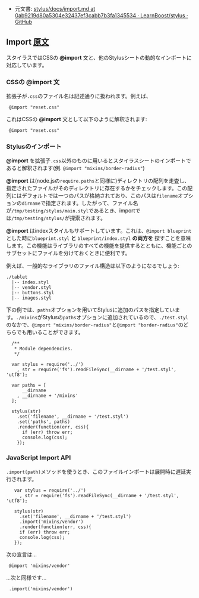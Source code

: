 + 元文書: [stylus/docs/import.md at 0ab9219d80a5304e32437ef3cabb7b3fa1345534 · LearnBoost/stylus · GitHub](https://github.com/LearnBoost/stylus/blob/0ab9219d80a5304e32437ef3cabb7b3fa1345534/docs/import.md "stylus/docs/import.md at 0ab9219d80a5304e32437ef3cabb7b3fa1345534 · LearnBoost/stylus · GitHub")

## Import [原文](http://learnboost.github.com/stylus/docs/import.html)

 スタイラスではCSSの __@import__ 文と、他のStylusシートの動的なインポートに対応しています。

### CSSの __@import__ 文

  拡張子が`.css`のファイル名は記述通りに扱われます。例えば、
  
     @import "reset.css"

これはCSSの __@import__ 文として以下のように解釈されます:

     @import "reset.css"

### Stylusのインポート

 __@import__ を拡張子`.css`以外のものに用いるとスタイラスシートのインポートであると解釈されます(例. `@import "mixins/border-radius"`)

 __@import__ は(node.jsの`require.paths`と同様に)ディレクトリの配列を走査し、指定されたファイルがそのディレクトリに存在するかをチェックします。この配列にはデフォルトでは一つのパスが格納されており、このパスは`filename`オプションの`dirname`で指定されます。したがって、ファイル名が`/tmp/testing/stylus/main.styl`であるとき、importでは`/tmp/testing/stylus/`が探索されます。

 __@import__ はindexスタイルもサポートしています。これは、`@import blueprint`とした時に`blueprint.styl` **と** `blueprint/index.styl` **の両方を** 探すことを意味します。この機能はライブラリのすべての機能を提供するとともに、機能ごとのサブセットにファイルを分けておくときに便利です。

 例えば、一般的なライブラリのファイル構造は以下のようになるでしょう:

    ./tablet
      |-- index.styl 
      |-- vendor.styl 
      |-- buttons.styl 
      |-- images.styl 

 下の例では、`paths`オプションを用いてStylusに追加のパスを指定しています。`./mixins`がStylusの`paths`オプションに追加されているので、`./test.styl`のなかで、`@import "mixins/border-radius"`と`@import "border-radius"`のどちらでも用いることができます。

      /**
       * Module dependencies.
       */

      var stylus = require('../')
        , str = require('fs').readFileSync(__dirname + '/test.styl', 'utf8');

      var paths = [
          __dirname
        , __dirname + '/mixins'
      ];

      stylus(str)
        .set('filename', __dirname + '/test.styl')
        .set('paths', paths)
        .render(function(err, css){
          if (err) throw err;
          console.log(css);
        });

### JavaScript Import API

 `.import(path)`メソッドを使うとき、このファイルインポートは展開時に遅延実行されます。

       var stylus = require('../')
         , str = require('fs').readFileSync(__dirname + '/test.styl', 'utf8');

       stylus(str)
         .set('filename', __dirname + '/test.styl')
         .import('mixins/vendor')
         .render(function(err, css){
         if (err) throw err;
         console.log(css);
       });

 次の宣言は...

     @import 'mixins/vendor'

...次と同様です...

     .import('mixins/vendor') 
 
